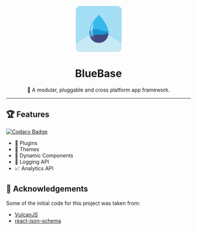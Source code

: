 <div align="center">
	<img width=125 height=125 src="assets/common/icon.png">
  <h1>
		BlueBase
	</h1>
  <p>🚀 A modular, pluggable and cross platform app framework.</p>
</div>

<hr />

## 🏆 Features

[![Codacy Badge](https://api.codacy.com/project/badge/Grade/8bc20a702f6d499eaedbee89b52fc78b)](https://app.codacy.com/app/BlueBaseJS/core?utm_source=github.com&utm_medium=referral&utm_content=BlueBaseJS/core&utm_campaign=Badge_Grade_Dashboard)

- 🔌 Plugins
- 🎨 Themes
- 🎁 Dynamic Components
- 📔 Logging API
- 📈 Analytics API

## 🙌 Acknowledgements

Some of the initial code for this project was taken from:

- [VulcanJS](http://vulcanjs.org/)
- [react-json-schema](https://github.com/TechniqueSoftware/react-json-schema)